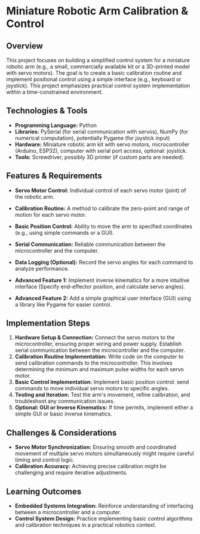#  Miniature Robotic Arm Calibration & Control

## Overview

This project focuses on building a simplified control system for a miniature robotic arm (e.g., a small, commercially available kit or a 3D-printed model with servo motors).  The goal is to create a basic calibration routine and implement positional control using a simple interface (e.g., keyboard or joystick). This project emphasizes practical control system implementation within a time-constrained environment.

## Technologies & Tools

* **Programming Language:** Python
* **Libraries:** PySerial (for serial communication with servos), NumPy (for numerical computation), potentially Pygame (for joystick input)
* **Hardware:** Miniature robotic arm kit with servo motors, microcontroller (Arduino, ESP32), computer with serial port access, optional: joystick.
* **Tools:**  Screwdriver, possibly 3D printer (if custom parts are needed).


## Features & Requirements

- **Servo Motor Control:**  Individual control of each servo motor (joint) of the robotic arm.
- **Calibration Routine:**  A method to calibrate the zero-point and range of motion for each servo motor.
- **Basic Position Control:** Ability to move the arm to specified coordinates (e.g., using simple commands or a GUI).
- **Serial Communication:** Reliable communication between the microcontroller and the computer.
- **Data Logging (Optional):**  Record the servo angles for each command to analyze performance.

- **Advanced Feature 1:** Implement inverse kinematics for a more intuitive interface (Specify end-effector position, and calculate servo angles).
- **Advanced Feature 2:** Add a simple graphical user interface (GUI) using a library like Pygame for easier control.


## Implementation Steps

1. **Hardware Setup & Connection:** Connect the servo motors to the microcontroller, ensuring proper wiring and power supply. Establish serial communication between the microcontroller and the computer.
2. **Calibration Routine Implementation:** Write code on the computer to send calibration commands to the microcontroller. This involves determining the minimum and maximum pulse widths for each servo motor.
3. **Basic Control Implementation:** Implement basic position control: send commands to move individual servo motors to specific angles.
4. **Testing and Iteration:** Test the arm's movement, refine calibration, and troubleshoot any communication issues.
5. **Optional: GUI or Inverse Kinematics:** If time permits, implement either a simple GUI or basic inverse kinematics.


## Challenges & Considerations

- **Servo Motor Synchronization:** Ensuring smooth and coordinated movement of multiple servo motors simultaneously might require careful timing and control logic.
- **Calibration Accuracy:** Achieving precise calibration might be challenging and require iterative adjustments.


## Learning Outcomes

- **Embedded Systems Integration:**  Reinforce understanding of interfacing between a microcontroller and a computer.
- **Control System Design:** Practice implementing basic control algorithms and calibration techniques in a practical robotics context.

